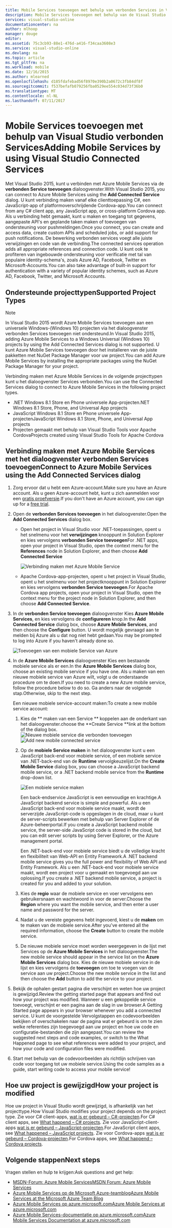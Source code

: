 ```yaml
---
title: Mobile Services toevoegen met behulp van verbonden Services in Visual Studio | Microsoft Docs
description: Mobile Services toevoegen met behulp van de Visual Studio verbonden dialoogvenster Services toevoegen
services: visual-studio-online
documentationcenter: na
author: mlhoop
manager: douge
editor: 
ms.assetid: 75c3cb93-88e1-476d-a416-f34caa3608e3
ms.service: visual-studio-online
ms.devlang: na
ms.topic: article
ms.tgt_pltfrm: na
ms.workload: mobile
ms.date: 12/16/2015
ms.author: mlearned
ms.openlocfilehash: d185fdafebad56f8970e390b2a0672c3fb84df8f
ms.sourcegitcommit: f537befafb079256fba0529ee554c034d73f36b0
ms.translationtype: MT
ms.contentlocale: nl-NL
ms.lasthandoff: 07/11/2017
---
```

# <a name="adding-mobile-services-by-using-visual-studio-connected-services"></a><span data-ttu-id="55d2e-103">Mobile Services toevoegen met behulp van Visual Studio verbonden Services</span><span class="sxs-lookup"><span data-stu-id="55d2e-103">Adding Mobile Services by using Visual Studio Connected Services</span></span>
<span data-ttu-id="55d2e-104">Met Visual Studio 2015, kunt u verbinden met Azure Mobile Services via de **verbonden Service toevoegen** dialoogvenster.</span><span class="sxs-lookup"><span data-stu-id="55d2e-104">With Visual Studio 2015, you can connect to Azure Mobile Services using the **Add Connected Service** dialog.</span></span> <span data-ttu-id="55d2e-105">U kunt verbinding maken vanaf elke clienttoepassing C#, een JavaScript-app of platformoverschrijdende Cordova-app.</span><span class="sxs-lookup"><span data-stu-id="55d2e-105">You can connect from any C# client app, any JavaScript app, or cross-platform Cordova app.</span></span> <span data-ttu-id="55d2e-106">Als u verbinding hebt gemaakt, kunt u maken en toegang tot gegevens, aangepaste API's en geplande taken maken of toevoegen van ondersteuning voor pushmeldingen.</span><span class="sxs-lookup"><span data-stu-id="55d2e-106">Once you connect, you can create and access data, create custom APIs and scheduled jobs, or add support for push notifications.</span></span>  <span data-ttu-id="55d2e-107">De bewerking verbonden services voegt alle juiste verwijzingen en code van de verbinding.</span><span class="sxs-lookup"><span data-stu-id="55d2e-107">The connected services operation adds all appropriate references and connection code.</span></span> <span data-ttu-id="55d2e-108">U kunt ook te profiteren van ingebouwde ondersteuning voor verificatie met tal van populaire identity-schema's, zoals Azure AD, Facebook, Twitter en Microsoft-Accounts.</span><span class="sxs-lookup"><span data-stu-id="55d2e-108">You can also take advantage of built-in support for authentication with a variety of popular identity schemes, such as Azure AD, Facebook, Twitter, and Microsoft Accounts.</span></span>

## <a name="supported-project-types"></a><span data-ttu-id="55d2e-109">Ondersteunde projecttypen</span><span class="sxs-lookup"><span data-stu-id="55d2e-109">Supported Project Types</span></span>
> [!NOTE]
> <span data-ttu-id="55d2e-110">In Visual Studio 2015 wordt Azure Mobile Services toevoegen aan een universele Windows-(Windows 10) projecten via het dialoogvenster verbonden Services toevoegen niet ondersteund.</span><span class="sxs-lookup"><span data-stu-id="55d2e-110">In Visual Studio 2015, adding Azure Mobile Services to a Windows Universal (Windows 10) projects by using the Add Connected Services dialog is not supported.</span></span> <span data-ttu-id="55d2e-111">U kunt Azure Mobile Services toevoegen door het installeren van de juiste pakketten met NuGet Package Manager voor uw project.</span><span class="sxs-lookup"><span data-stu-id="55d2e-111">You can add Azure Mobile Services by installing the appropriate packages using the NuGet Package Manager for your project.</span></span>
> 
> 

<span data-ttu-id="55d2e-112">Verbinding maken met Azure Mobile Services in de volgende projecttypen kunt u het dialoogvenster Services verbonden.</span><span class="sxs-lookup"><span data-stu-id="55d2e-112">You can use the Connected Services dialog to connect to Azure Mobile Services in the following project types.</span></span>

* <span data-ttu-id="55d2e-113">.NET Windows 8.1 Store en Phone universele App-projecten</span><span class="sxs-lookup"><span data-stu-id="55d2e-113">.NET Windows 8.1 Store, Phone, and Universal App projects</span></span>
* <span data-ttu-id="55d2e-114">JavaScript Windows 8.1 Store en Phone universele App-projecten</span><span class="sxs-lookup"><span data-stu-id="55d2e-114">JavaScript Windows 8.1 Store, Phone, and Universal App projects</span></span>
* <span data-ttu-id="55d2e-115">Projecten gemaakt met behulp van Visual Studio Tools voor Apache Cordova</span><span class="sxs-lookup"><span data-stu-id="55d2e-115">Projects created using Visual Studio Tools for Apache Cordova</span></span>

## <a name="connect-to-azure-mobile-services-using-the-add-connected-services-dialog"></a><span data-ttu-id="55d2e-116">Verbinding maken met Azure Mobile Services met het dialoogvenster verbonden Services toevoegen</span><span class="sxs-lookup"><span data-stu-id="55d2e-116">Connect to Azure Mobile Services using the Add Connected Services dialog</span></span>
1. <span data-ttu-id="55d2e-117">Zorg ervoor dat u hebt een Azure-account.</span><span class="sxs-lookup"><span data-stu-id="55d2e-117">Make sure you have an Azure account.</span></span> <span data-ttu-id="55d2e-118">Als u geen Azure-account hebt, kunt u zich aanmelden voor een [gratis proefversie](http://go.microsoft.com/fwlink/?LinkId=518146).</span><span class="sxs-lookup"><span data-stu-id="55d2e-118">If you don't have an Azure account, you can sign up for a [free trial](http://go.microsoft.com/fwlink/?LinkId=518146).</span></span>
2. <span data-ttu-id="55d2e-119">Open de **verbonden Services toevoegen** in het dialoogvenster.</span><span class="sxs-lookup"><span data-stu-id="55d2e-119">Open the **Add Connected Services** dialog box.</span></span>
   
   * <span data-ttu-id="55d2e-120">Open het project in Visual Studio voor .NET-toepassingen, opent u het snelmenu voor het **verwijzingen** knooppunt in Solution Explorer en kies vervolgens **verbonden Service toevoegen**</span><span class="sxs-lookup"><span data-stu-id="55d2e-120">For .NET apps, open your project in Visual Studio, open the context menu for the **References** node in Solution Explorer, and then choose **Add Connected Service**</span></span>
     
        ![Verbinding maken met Azure Mobile Service](./media/vs-azure-tools-connected-services-add-mobile-services/IC797635.png)
   * <span data-ttu-id="55d2e-122">Apache Cordova-app-projecten, opent u het project in Visual Studio, opent u het snelmenu voor het projectknooppunt in Solution Explorer en kies vervolgens **verbonden Service toevoegen**.</span><span class="sxs-lookup"><span data-stu-id="55d2e-122">For Apache Cordova app projects, open your project in Visual Studio, open the context menu for the project node in Solution Explorer, and then choose **Add Connected Service**.</span></span>
3. <span data-ttu-id="55d2e-123">In de **verbonden Service toevoegen** dialoogvenster Kies **Azure Mobile Services**, en kies vervolgens de **configureren** knop.</span><span class="sxs-lookup"><span data-stu-id="55d2e-123">In the **Add Connected Service** dialog box, choose **Azure Mobile Services**, and then choose the **Configure** button.</span></span> <span data-ttu-id="55d2e-124">U wordt mogelijk gevraagd aan te melden bij Azure als u dat nog niet hebt gedaan.</span><span class="sxs-lookup"><span data-stu-id="55d2e-124">You may be prompted to log into Azure if you haven't already done so.</span></span>
   
    ![Toevoegen van een mobiele Service van Azure](./media/vs-azure-tools-connected-services-add-mobile-services/IC797636.png)
4. <span data-ttu-id="55d2e-126">In de **Azure Mobile Services** dialoogvenster Kies een bestaande mobiele service als er een.</span><span class="sxs-lookup"><span data-stu-id="55d2e-126">In the **Azure Mobile Services** dialog box, choose an existing mobile service if you have one.</span></span> <span data-ttu-id="55d2e-127">Als u maken van een nieuwe mobiele service van Azure wilt, volgt u de onderstaande procedure om te doen.</span><span class="sxs-lookup"><span data-stu-id="55d2e-127">If you need to create a new Azure mobile service, follow the procedure below to do so.</span></span> <span data-ttu-id="55d2e-128">Ga anders naar de volgende stap.</span><span class="sxs-lookup"><span data-stu-id="55d2e-128">Otherwise, skip to the next step.</span></span>
   
    <span data-ttu-id="55d2e-129">Een nieuwe mobiele service-account maken:</span><span class="sxs-lookup"><span data-stu-id="55d2e-129">To create a new mobile service account:</span></span>
   
   1. <span data-ttu-id="55d2e-130">Kies de ** maken van een Service ** koppelen aan de onderkant van het dialoogvenster.</span><span class="sxs-lookup"><span data-stu-id="55d2e-130">choose the **Create Service **link at the bottom of the dialog box.</span></span>
       <span data-ttu-id="55d2e-131">![Nieuwe mobiele service die verbonden toevoegen](./media/vs-azure-tools-connected-services-add-mobile-services/IC797637.png)</span><span class="sxs-lookup"><span data-stu-id="55d2e-131">![Add new mobile connected service](./media/vs-azure-tools-connected-services-add-mobile-services/IC797637.png)</span></span>
   2. <span data-ttu-id="55d2e-132">Op de **mobiele Service maken** in het dialoogvenster kunt u een JavaScript back-end voor mobiele service, of een mobiele service van .NET-back-end van de **Runtime** vervolgkeuzelijst.</span><span class="sxs-lookup"><span data-stu-id="55d2e-132">On the **Create Mobile Service** dialog box, you can choose a JavaScript backend mobile service, or a .NET backend mobile service from the **Runtime** drop-down list.</span></span> 
      
       ![Een mobiele service maken](./media/vs-azure-tools-connected-services-add-mobile-services/IC797638.png)
      
       <span data-ttu-id="55d2e-134">Een back-endservice JavaScript is een eenvoudige en krachtige.</span><span class="sxs-lookup"><span data-stu-id="55d2e-134">A JavaScript backend service is simple and powerful.</span></span> <span data-ttu-id="55d2e-135">Als u een JavaScript back-end voor mobiele service maakt, wordt de serverzijde JavaScript-code is opgeslagen in de cloud, maar u kunt de server-scripts bewerken met behulp van Server Explorer of de Azure-beheerportal.</span><span class="sxs-lookup"><span data-stu-id="55d2e-135">If you create a JavaScript backend mobile service, the server-side JavaScript code is stored in the cloud, but you can edit server scripts by using Server Explorer, or the Azure management portal.</span></span> 
      
       <span data-ttu-id="55d2e-136">Een .NET-back-end voor mobiele service biedt u de volledige kracht en flexibiliteit van Web-API en Entity Framework.</span><span class="sxs-lookup"><span data-stu-id="55d2e-136">A .NET backend mobile service gives you the full power and flexibility of Web API and Entity Framework.</span></span> <span data-ttu-id="55d2e-137">Als u een .NET-back-end voor mobiele service maakt, wordt een project voor u gemaakt en toegevoegd aan uw oplossing.</span><span class="sxs-lookup"><span data-stu-id="55d2e-137">If you create a .NET backend mobile service, a project is created for you and added to your solution.</span></span> 
   3. <span data-ttu-id="55d2e-138">Kies de **regio** waar de mobiele service en voer vervolgens een gebruikersnaam en wachtwoord in voor de server.</span><span class="sxs-lookup"><span data-stu-id="55d2e-138">Choose the **Region** where you want the mobile service, and then enter a user name and password for the server.</span></span>
   4. <span data-ttu-id="55d2e-139">Nadat u de vereiste gegevens hebt ingevoerd, kiest u de **maken** om te maken van de mobiele service.</span><span class="sxs-lookup"><span data-stu-id="55d2e-139">After you've entered all the required information, choose the **Create** button to create the mobile service.</span></span>
   5. <span data-ttu-id="55d2e-140">De nieuwe mobiele service moet worden weergegeven in de lijst met Services op de **Azure Mobile Services** in het dialoogvenster.</span><span class="sxs-lookup"><span data-stu-id="55d2e-140">The new mobile service should appear in the service list on the **Azure Mobile Services** dialog box.</span></span> <span data-ttu-id="55d2e-141">Kies de nieuwe mobiele service in de lijst en kies vervolgens de **toevoegen** om toe te voegen van de service aan uw project.</span><span class="sxs-lookup"><span data-stu-id="55d2e-141">Choose the new mobile service in the list and then choose the **Add** button to add the service to your project.</span></span>
5. <span data-ttu-id="55d2e-142">Bekijk de ophalen gestart pagina die verschijnt en weten hoe uw project is gewijzigd.</span><span class="sxs-lookup"><span data-stu-id="55d2e-142">Review the getting started page that appears and find out how your project was modified.</span></span> <span data-ttu-id="55d2e-143">Wanneer u een gekoppelde service toevoegt, verschijnt er een pagina aan de slag in uw browser.</span><span class="sxs-lookup"><span data-stu-id="55d2e-143">A Getting Started page appears in your browser whenever you add a connected service.</span></span> <span data-ttu-id="55d2e-144">U kunt de voorgestelde Vervolgstappen en codevoorbeelden bekijken of overschakelen naar de pagina wat er gebeurd is om te zien welke referenties zijn toegevoegd aan uw project en hoe uw code en configuratie-bestanden die zijn aangepast.</span><span class="sxs-lookup"><span data-stu-id="55d2e-144">You can review the suggested next steps and code examples, or switch to the What Happened page to see what references were added to your project, and how your code and configuration files were modified.</span></span>
6. <span data-ttu-id="55d2e-145">Start met behulp van de codevoorbeelden als richtlijn schrijven van code voor toegang tot uw mobiele service.</span><span class="sxs-lookup"><span data-stu-id="55d2e-145">Using the code samples as a guide, start writing code to access your mobile service!</span></span>

## <a name="how-your-project-is-modified"></a><span data-ttu-id="55d2e-146">Hoe uw project is gewijzigd</span><span class="sxs-lookup"><span data-stu-id="55d2e-146">How your project is modified</span></span>
<span data-ttu-id="55d2e-147">Hoe uw project in Visual Studio wordt gewijzigd, is afhankelijk van het projecttype.</span><span class="sxs-lookup"><span data-stu-id="55d2e-147">How Visual Studio modifies your project depends on the project type.</span></span> <span data-ttu-id="55d2e-148">Zie voor C# client-apps, [wat is er gebeurd – C#-projecten](http://go.microsoft.com/fwlink/p/?LinkId=513119).</span><span class="sxs-lookup"><span data-stu-id="55d2e-148">For C# client apps, see [What happend – C# projects](http://go.microsoft.com/fwlink/p/?LinkId=513119).</span></span> <span data-ttu-id="55d2e-149">Zie voor JavaScript-client-apps [wat is er gebeurd – JavaScript-projecten](http://go.microsoft.com/fwlink/p/?LinkId=513120).</span><span class="sxs-lookup"><span data-stu-id="55d2e-149">For JavaScript client apps, see [What happened – JavaScript projects](http://go.microsoft.com/fwlink/p/?LinkId=513120).</span></span> <span data-ttu-id="55d2e-150">Zie voor Cordova-apps [wat is er gebeurd – Cordova-projecten](http://go.microsoft.com/fwlink/p/?LinkId=513116).</span><span class="sxs-lookup"><span data-stu-id="55d2e-150">For Cordova apps, see [What happend – Cordova projects](http://go.microsoft.com/fwlink/p/?LinkId=513116).</span></span>

## <a name="next-steps"></a><span data-ttu-id="55d2e-151">Volgende stappen</span><span class="sxs-lookup"><span data-stu-id="55d2e-151">Next steps</span></span>
<span data-ttu-id="55d2e-152">Vragen stellen en hulp te krijgen:</span><span class="sxs-lookup"><span data-stu-id="55d2e-152">Ask questions and get help:</span></span> 

* [<span data-ttu-id="55d2e-153">MSDN-Forum: Azure Mobile Services</span><span class="sxs-lookup"><span data-stu-id="55d2e-153">MSDN Forum: Azure Mobile Services</span></span>](https://social.msdn.microsoft.com/forums/azure/home?forum=azuremobile)
* [<span data-ttu-id="55d2e-154">Azure Mobile Services op de Microsoft Azure-teamblog</span><span class="sxs-lookup"><span data-stu-id="55d2e-154">Azure Mobile Services at the Microsoft Azure Team Blog</span></span>](https://azure.microsoft.com/blog/topics/mobile/)
* [<span data-ttu-id="55d2e-155">Azure Mobile Services op azure.microsoft.com</span><span class="sxs-lookup"><span data-stu-id="55d2e-155">Azure Mobile Services at azure.microsoft.com</span></span>](https://azure.microsoft.com/services/mobile-services/)
* [<span data-ttu-id="55d2e-156">Azure Mobile Services-documentatie op azure.microsoft.com</span><span class="sxs-lookup"><span data-stu-id="55d2e-156">Azure Mobile Services Documentation at azure.microsoft.com</span></span>](https://azure.microsoft.com/documentation/services/mobile-services/)

